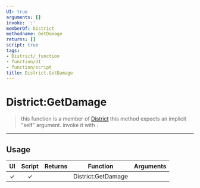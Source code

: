 ```yaml
---
UI: true
arguments: []
invoke: ':'
memberOf: District
methodname: GetDamage
returns: []
script: true
tags:
- District/_function
- function/UI
- function/script
title: District.GetDamage
---
```

# District:GetDamage
> this function is a member of [District](civ-6/lua/District.md)
> this method expects an implicit "self" argument. invoke it with `:`
-----
## Usage
|  UI | Script | Returns | Function | Arguments |
|:---:|:------:|-------:|:--------:|:---------|
|✓|✓||District:GetDamage||

